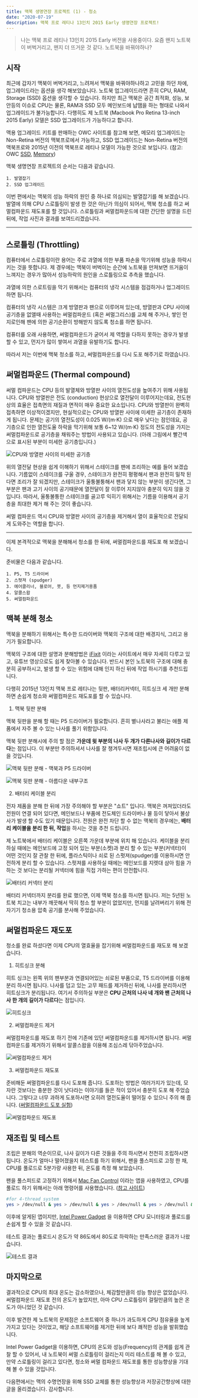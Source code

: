 ```yaml
---
title: 맥북 생명연장 프로젝트 (1) - 청소
date: "2020-07-19"
description: 맥북 프로 레티나 13인치 2015 Early 생명연장 프로젝트!
---
```


> 나는 맥북 프로 레티나 13인치 2015 Early 버전을 사용중이다. 요즘 왠지 노트북이 버벅거리고, 왠지 더 뜨거운 것 같다. 노트북을 바꿔야하나?

## 시작

최근에 갑자기 맥북이 버벅거리고, 느려져서 맥북을 바꿔야하나하고 고민을 하던 차에, 업그레이드라는 옵션을 생각 해보았습니다. 노트북 업그레이드라면 흔히 CPU, RAM, Storage (SSD) 옵션을 생각할 수 있습니다. 하지만 최근 맥북은 공간 최적화, 성능, 보안등의 이슈로 CPU는 물론, RAM과 SSD 모두 메인보드에 납땜을 하는 형태로 나와서 업그레이드가 불가능합니다. 다행히도 제 노트북 (Macbook Pro Retina 13-inch 2015 Early) 모델은 SSD 업그레이드가 가능하다고 합니다.

맥용 업그레이드 키트를 판매하는 OWC 사이트를 참고해 보면, 메모리 업그레이드는 Non-Retina 버전의 맥북프로에서 가능하고, SSD 업그레이드는 Non-Retina 버전의 맥북프로와 2015년 이전의 맥북프로 레티나 모델이 가능한 것으로 보입니다. (참고: OWC [SSD](https://eshop.macsales.com/shop/ssd/owc/macbook-pro), [Memory](https://eshop.macsales.com/shop/memory/Apple_MacBook_MacBook_Pro/Upgrade))

맥북 생명연장 프로젝트의 순서는 다음과 같습니다.

```text
1. 발열잡기
2. SSD 업그레이드
```

이번 편에서는 맥북의 성능 하락의 원인 중 하나로 의심되는 발열잡기를 해 보겠습니다. 발열에 의해 CPU 스로틀링이 발생 한 것은 아닌가 의심이 되어서, 맥북 청소를 하고 써멀컴파운드 재도포를 할 것입니다. 스로틀링과 써멀컴파운드에 대한 간단한 설명을 드린 뒤에, 작업 사진과 결과를 보여드리겠습니다.

---

## 스로틀링 (Throttling)

컴퓨터에서 스로틀링이란 용어는 주로 과열에 의한 부품 파손을 막기위해 성능을 하락시키는 것을 뜻합니다. 제 경우에는 맥북이 버벅이는 순간에 노트북을 만져보면 뜨거움이 느껴지는 경우가 많아서 성능하락의 원인을 스로틀링으로 추측을 했습니다.

과열에 의한 스로트링을 막기 위해서는 컴퓨터의 냉각 시스템을 점검하거나 업그레이드 하면 됩니다.

컴퓨터의 냉각 시스템은 크게 방열판과 팬으로 이루어져 있는데, 방열판과 CPU 사이에 공기층을 없앨때 사용하는 써멀컴파운드 (혹은 써멀그리스)를 교체 해 주거나, 쌓인 먼지로인해 팬에 의한 공기순환이 방해받지 않도록 청소를 하면 됩니다.

컴퓨터를 오래 사용하면, 써멀컴파운드가 굳어서 제 역할을 다하지 못하는 경우가 발생할 수 있고, 먼지가 많이 쌓여서 과열을 유발하기도 합니다.

따라서 저는 이번에 맥북 청소를 하고, 써멀컴파운드를 다시 도포 해주기로 하였습니다.

## 써멀컴파운드 (Thermal compound)

써멀 컴파운드는 CPU 등의 발열체와 방열판 사이의 열전도성을 높여주기 위해 사용됩니다. CPU와 방열판은 전도 (conduction) 현상으로 열전달이 이루어지는데요, 전도현상의 효율은 접촉면의 재질과 면적이 매우 중요한 요소입니다. CPU와 방열판이 완벽히 접촉하면 이상적이겠지만, 현실적으로는 CPU와 방열판 사이에 미세한 공기층이 존재하게 됩니다. 문제는 공기의 열전도성이 0.025 W/(m⋅K) 으로 매우 낮다는 점인데요, 공기층으로 인한 열전도율 하락을 막기위해 보통 6~12 W/(m⋅K) 정도의 전도성을 가지는 써멀컴파운드로 공기층을 채워주는 방법이 사용되고 있습니다. (아래 그림에서 빨간색으로 표시된 부분이 미세한 공기층입니다.)

![CPU와 방열판 사이의 미세한 공기층](./mac_cleaning/thermal_compound.png)

위의 열전달 현상을 쉽게 이해하기 위해서 스테이크를 팬에 조리하는 예를 들어 보겠습니다. 기름없이 스테이크를 구울 경우, 스테이크가 완전히 평평해서 팬과 완전히 밀착 된다면 조리가 잘 되겠지만, 스테이크가 울퉁불퉁해서 팬과 닿지 않는 부분이 생긴다면, 그 부분은 팬과 고기 사이의 공기때문에 열전달이 잘 이루어 지지않아 충분히 익지 않을 것입니다. 따라서, 울퉁불퉁한 스테이크를 골고루 익히기 위해서는 기름을 이용해서 공기층을 최대한 제거 해 주는 것이 좋습니다.

써멀 컴파운드 역시 CPU와 방열판 사이의 공기층을 제거해서 열이 효율적으로 전달되게 도와주는 역할을 합니다.

---
이제 본격적으로 맥북을 분해해서 청소를 한 뒤에, 써멀컴파운드를 재도포 해 보겠습니다.

준비물은 다음과 같습니다.

```text
1. P5, T5 드라이버
2. 스펏져 (spudger)
3. 에어클리너, 블로어, 붓, 등 먼지제거용품
4. 알콜스왑
5. 써멀컴파운드
```

## 맥북 분해 청소

맥북을 분해하기 위해서는 특수한 드라이버와 맥북의 구조에 대한 배경지식, 그리고 용기가 필요합니다.

맥북의 구조에 대한 설명과 분해방법은 [iFixit](https://www.ifixit.com/) 이라는 사이트에서 매우 자세히 다루고 있고, 유튜브 영상으로도 쉽게 찾아볼 수 있습니다. 반드시 본인 노트북의 구조에 대해 충분히 공부하시고, 발생 할 수 있는 위험에 대해 인지 하신 뒤에 작업 하시기를 추천드립니다.

다행히 2015년 13인치 맥북 프로 레티나는 뒷판, 배터리커넥터, 히트싱크 세 개만 분해하면 손쉽게 청소와 써멀컴파운드 재도포를 할 수 있습니다.

1. 맥북 뒷판 분해

맥북 뒷판을 분해 할 때는 P5 드라이버가 필요합니다. 흔히 별나사라고 불리는 애플 제품에서 자주 볼 수 있는 나사를 풀기 위함입니다.

맥북 뒷판 분해시에 주의 할 점은 **가운데 윗 부분의 나사 두 개가 다른나사와 길이가 다르다**는 점입니다. 이 부분만 주의하셔서 나사를 잘 챙겨두시면 재조립시에 큰 어려움이 없을 것입니다.

![맥북 뒷판 분해 - 맥북과 P5 드라이버](./mac_cleaning/1.JPG)

![맥북 뒷판 분해 - 아름다운 내부구조](./mac_cleaning/2.JPG)

2. 배터리 케이블 분리

전자 제품을 분해 한 뒤에 가장 주의해야 할 부분은 "쇼트" 입니다. 맥북은 꺼져있더라도 전원이 연결 되어 있다면, 메인보드나 부품에 전도체인 드라이버나 물 등이 닿아서 불상사가 발생 할 수도 있기 때문입니다. 전원은 완전 차단 할 수 없는 맥북의 경우에는, **배터리 케이블을 분리 한 뒤, 작업**을 하시는 것을 추천 드립니다.

제 노트북에서 배터리 케이블은 오른쪽 가운데 부분에 위치 해 있습니다. 케이블을 분리 하실 때에는 메인보드에 고정 되어 있는 부분(소켓)과 분리 할 수 있는 부분(커넥터)이 어떤 것인지 잘 관찰 한 뒤에, 플라스틱이나 쇠로 된 스펏져(spudger)를 이용하시면 안전하게 분리 할 수 있습니다. 스펏져를 사용하실 때에는 메인보드를 지렛대 삼아 힘을 가하는 것 보다는 분리될 커넥터에 힘을 직접 가하는 편이 안전합니다.

![배터리 커넥터 분리](./mac_cleaning/3.JPG)

배터리 커넥터까지 분리를 완료 했으면, 이제 맥북 청소를 하시면 됩니다. 저는 5년된 노트북 치고는 내부가 깨끗해서 딱히 청소 할 부분이 없었지만, 먼지를 날려버리기 위해 전자기기 청소용 압축 공기를 분사해 주었습니다.

## 써멀컴파운드 재도포

청소를 완료 하셨다면 이제 CPU의 열효율을 잡기위해 써멀컴파운드를 재도포 해 보겠습니다.

1. 히트싱크 분해

히트 싱크는 왼쪽 위의 팬부분과 연결되어있는 쇠로된 부품으로, T5 드라이버를 이용해 분리 하시면 됩니다. 나사를 덥고 있는 고무 패드를 제거하신 뒤에, 나사를 분리하시면 히트싱크가 분리됩니다. 여기서 주의하실 부분은 **CPU 근처의 나사 네 개와 팬 근처의 나사 한 개의 길이가 다르다**는 점입니다.

![히트싱크](./mac_cleaning/4.JPG)

2. 써멀컴파운드 제거

써멀컴파운드를 재도포 하기 전에 기존에 있던 써멀컴파운드를 제거하시면 됩니다. 써멀컴파운드를 제거하기 위해서 알콜스왑을 이용해 조심스레 닦아주었습니다.

![써멀컴파운드 제거](./mac_cleaning/5.JPG)

3. 써멀컴파운드 재도포

준비해둔 써멀컴파운드를 다시 도포해 줍니다. 도포하는 방법은 여러가지가 있는데, 모자란 것보다는 충분한 것이 낫다라는 이야기를 들은 적이 있어서 충분히 도포 해 주었습니다. 그렇다고 너무 과하게 도포하시면 오히려 열전도율이 떨어질 수 있으니 주의 해 줍니다. ([써멀컴파운드 도포 실험](http://www.coolenjoy.net/bbs/review/2671))

![써멀컴파운드 재도포](./mac_cleaning/6.JPG)

## 재조립 및 테스트

조립은 분해의 역순이므로, 나사 길이가 다른 것들을 주의 하시면서 천천히 조립하시면 됩니다. 온도가 얼마나 떨어졌을지 테스트를 하기 위해서, 팬을 풀스피드로 고정 한 채, CPU를 풀로드로 5분가량 사용한 뒤, 온도를 측정 해 보았습니다.

팬을 풀스피드로 고정하기 위해서 [Mac Fan Control](https://crystalidea.com/macs-fan-control) 이라는 앱을 사용하였고, CPU를 풀로드 하기 위해서는 아래 명령어를 사용했습니다. ([참고 사이트](https://osxdaily.com/2012/10/02/stress-test-mac-cpu/))
```bash
#for 4-thread system
yes > /dev/null & yes > /dev/null & yes > /dev/null & yes > /dev/null &
```

이후에 알게된 앱이지만, [Intel Power Gadget](https://software.intel.com/content/www/us/en/develop/articles/intel-power-gadget.html) 을 이용하면 CPU 모니터링과 풀로드를 손쉽게 할 수 있을 것 같습니다.

테스트 결과는 풀로드시 온도가 약 86도에서 80도로 하락하는 만족스러운 결과가 나왔습니다.

![테스트 결과](./mac_cleaning/before_after.png)

## 마지막으로

결과적으로 CPU의 최대 온도는 감소하였으나, 체감할만큼의 성능 향상은 없었습니다. 써멀컴파운드 재도포 전의 온도가 높았지만, 아마 CPU 스로틀링이 걸릴만큼의 높은 온도가 아니었던 것 같습니다.

이후 발견한 제 노트북의 문제점은 소프트웨어 중 하나가 과도하게 CPU 점유율을 높게 가지고 있다는 것이었고, 해당 소프트웨어를 제거한 뒤에 보다 쾌적한 성능을 발휘했습니다.

Intel Power Gadget을 이용하면, CPU의 온도와 성능(Frequency)의 관계를 쉽게 관찰 할 수 있어서, 내 노트북이 써멀 스로틀링이 걸리는지 미리 테스트를 해 볼 수 있고, 만약 스로틀링이 걸리고 있다면, 청소와 써멀 컴파운드 재도포를 통한 성능향상을 기대 해 볼 수 있을 것입니다.

다음편에서는 맥의 수명연장을 위해 SSD 교체를 통한 성능향상과 저장공간향상에 대한 글을 올리겠습니다. 감사합니다.